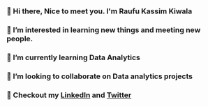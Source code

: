 ### 👋 Hi there, Nice to meet you. I'm Raufu Kassim Kiwala
### 👀 I’m interested in learning new things and meeting new people.
### 🌱 I’m currently learning Data Analytics 
### 💞️ I’m looking to collaborate on Data analytics projects
### 💬 Checkout my [LinkedIn](https://linkedin.com/in/raufu-kassim-kiwala-5835b6254) and [Twitter](https://twitter.com/raufukiwala)

<!--
**raufukiwala/raufukiwala** is a ✨ _special_ ✨ repository because its `README.md` (this file) appears on your GitHub profile.

Here are some ideas to get you started:

- 🔭 I’m currently working on ...
- 🌱 I’m currently learning ...
- 👯 I’m looking to collaborate on ...
- 🤔 I’m looking for help with ...
- 💬 Ask me about ...
- 📫 How to reach me: ...
- 😄 Pronouns: ...
- ⚡ Fun fact: ...
-->
